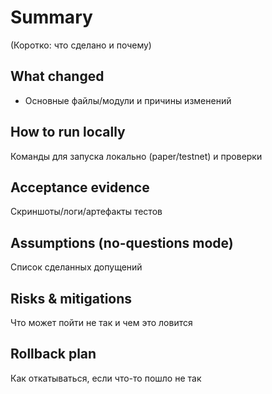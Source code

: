 # Summary
(Коротко: что сделано и почему)

## What changed
- Основные файлы/модули и причины изменений

## How to run locally
Команды для запуска локально (paper/testnet) и проверки

## Acceptance evidence
Скриншоты/логи/артефакты тестов

## Assumptions (no-questions mode)
Список сделанных допущений

## Risks & mitigations
Что может пойти не так и чем это ловится

## Rollback plan
Как откатываться, если что-то пошло не так
